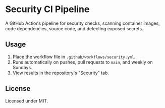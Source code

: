 # Security CI Pipeline

A GitHub Actions pipeline for security checks, scanning container images, code dependencies, source code, and detecting exposed secrets.

## Usage

1. Place the workflow file in `.github/workflows/security.yml`.
2. Runs automatically on pushes, pull requests to `main`, and weekly on Sundays.
3. View results in the repository's "Security" tab.

## License

Licensed under MIT.
